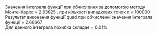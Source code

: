 Значення інтеграла функції при обчислення за допомогою методу Монте-Карло = 2.63625 , при кількості випадклвих точок n = 100000
</br>
Результат виконання функції quad при обчисленні значення інтеграла функції = 2.66667
</br>
Для данного інтеграла похибка складає = 0.01%
